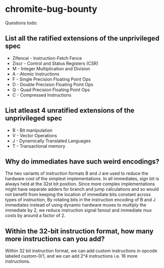 # chromite-bug-bounty

Questions todo:
## List all the ratified extensions of the unprivileged spec
- Zifencei - Instruction-Fetch Fence
- Ziscr - Control and Status Registers (CSR)
- M - Integer Multiplication and Division
- A - Atomic Instructions
- F - Single Precision Floating Point Ops
- D - Double Precision Floating Point Ops
- Q - Quad Precision Floating Point Ops
- C - Compressed Instructions

## List atleast 4 unratified extensions of the unprivileged spec
- B - Bit manipulation
- V - Vector Operations
- J - Dynamically Translated Languages
- T - Transactional memory

## Why do immediates have such weird encodings?
The two variants of instruction formats B and J are used to  reduce the hardware cost of the simplest implementations. In all immediates, sign bit is always held at the 32st bit position. Since more complex implementations might have separate adders for branch and jump calculations and so would not benefit from keeping the location of immediate bits constant across types of instruction, By rotating bits in the instruction encoding of B and J immediates instead of using dynamic hardware muxes to multiply the immediate by 2, we reduce instruction signal fanout and immediate mux costs by around a factor of 2.

## Within the 32-bit instruction format, how many more instructions can you add?
Within 32 bit instruction format, we can add custom instructions in opcode labeled custom-0/1, and we can add 2^4 instructions i.e. 16 more instructions.
